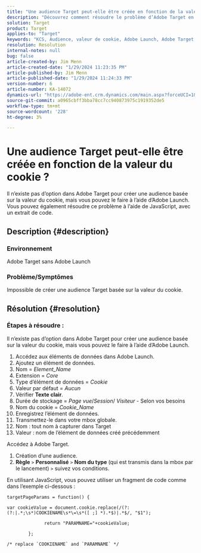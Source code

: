 ```yaml
---
title: "Une audience Target peut-elle être créée en fonction de la valeur du cookie ?"
description: "Découvrez comment résoudre le problème d’Adobe Target en raison duquel vous ne pouvez pas créer une audience Target basée sur une valeur de cookie."
solution: Target
product: Target
applies-to: "Target"
keywords: "KCS, Audience, valeur de cookie, Adobe Launch, Adobe Target, dépannage, option, JavaScript"
resolution: Resolution
internal-notes: null
bug: false
article-created-by: Jim Menn
article-created-date: "1/29/2024 11:23:35 PM"
article-published-by: Jim Menn
article-published-date: "1/29/2024 11:24:33 PM"
version-number: 6
article-number: KA-14072
dynamics-url: "https://adobe-ent.crm.dynamics.com/main.aspx?forceUCI=1&pagetype=entityrecord&etn=knowledgearticle&id=a193e566-fdbe-ee11-9079-6045bd006268"
source-git-commit: a0965cbff3bba78cc7cc940873975c1919352de5
workflow-type: tm+mt
source-wordcount: '228'
ht-degree: 3%

---
```


# Une audience Target peut-elle être créée en fonction de la valeur du cookie ?


Il n’existe pas d’option dans Adobe Target pour créer une audience basée sur la valeur du cookie, mais vous pouvez le faire à l’aide d’Adobe Launch. Vous pouvez également résoudre ce problème à l’aide de JavaScript, avec un extrait de code.

## Description {#description}




### Environnement



Adobe Target sans Adobe Launch



### Problème/Symptômes



Impossible de créer une audience Target basée sur la valeur du cookie.


## Résolution {#resolution}




### Étapes à résoudre :

Il n’existe pas d’option dans Adobe Target pour créer une audience basée sur la valeur du cookie, mais vous pouvez le faire à l’aide d’Adobe Launch.

1. Accédez aux éléments de données dans Adobe Launch.
2. Ajoutez un élément de données.
3. Nom = *Element_Name*
4. Extension = *Core*
5. Type d’élément de données = *Cookie*
6. Valeur par défaut = *Aucun*
7. Vérifier <b>Texte clair</b>.
8. Durée de stockage = *Page vue*/*Session*/ *Visiteur* - Selon vos besoins
9. Nom du cookie = *Cookie_Name*
10. Enregistrez l’élément de données.
11. Transmettez-le dans votre mbox globale.
12. Nom : tout nom à capturer dans Target
13. Valeur : nom de l’élément de données créé précédemment


Accédez à Adobe Target.

1. Création d’une audience.
2. <b>Règle</b> `>`  <b>Personnalisé</b> `>`  <b>Nom du type</b> (qui est transmis dans la mbox par le lancement) `>`  suivez vos conditions.




En utilisant JavaScript, vous pouvez utiliser un fragment de code comme dans l’exemple ci-dessous :


```
targetPageParams = function() {

var cookieValue = document.cookie.replace(/(?:(?:|.*;\s*)COOKIENAME\s*\=\s*([ ;] *).*$)|.*$/, "$1");

              return "PARAMNAME="+cookieValue;

        };

/* replace `COOKIENAME` and `PARAMNAME` */
```

